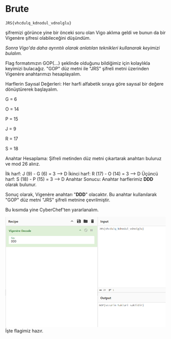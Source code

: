 # Brute

```
JRS{vhcdulq_kdnodul_vdnolglu}
```

şifremizi görünce yine bir önceki soru olan Vigo aklıma geldi ve bunun da bir Vigenère şifresi olabileceğini düşündüm.

*Sonra Vigo'da daha ayrıntılı olarak anlatılan teknikleri kullanarak keyimizi bulalım.*

Flag formatımızın GOP{...} şeklinde olduğunu bildiğimiz için kolaylıkla keyimizi bulacağız. "GOP" düz metni ile "JRS" şifreli metni üzerinden Vigenère anahtarımızı hesaplayalım.

Harflerin Sayısal Değerleri: Her harfi alfabetik sıraya göre sayısal bir değere dönüştürerek başlayalım.

G = 6

O = 14

P = 15

J = 9

R = 17

S = 18

Anahtar Hesaplama: Şifreli metinden düz metni çıkartarak anahtarı buluruz ve mod 26 alırız.

İlk harf: J (9) - G (6) = 3 --> D
İkinci harf: R (17) - O (14) = 3 --> D
Üçüncü harf: S (18) - P (15) = 3 --> D
Anahtar Sonucu: Anahtar harflerimiz **DDD** olarak bulunur.

Sonuç olarak, Vigenère anahtarı "**DDD**" olacaktır. Bu anahtar kullanılarak "GOP" düz metni "JRS" şifreli metnine çevrilmiştir.

Bu kısımda yine CyberChef'ten yararlanalım.

![alt text](brute.png)
İşte flagimiz hazır.